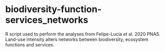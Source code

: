 # biodiversity-function-services_networks
R script used to perform the analyses from Felipe-Lucia et al. 2020 PNAS. Land-use intensity alters networks between biodiversity, ecosystem functions and services. 
